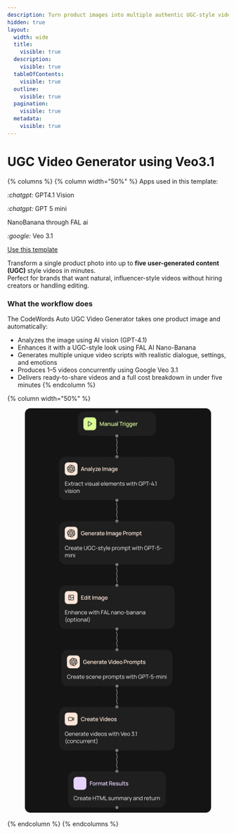 ```yaml
---
description: Turn product images into multiple authentic UGC-style videos — automatically.
hidden: true
layout:
  width: wide
  title:
    visible: true
  description:
    visible: true
  tableOfContents:
    visible: true
  outline:
    visible: true
  pagination:
    visible: true
  metadata:
    visible: true
---
```


# UGC Video Generator using Veo3.1





{% columns %}
{% column width="50%" %}
Apps used in this template:

<i class="fa-chatgpt">:chatgpt:</i> GPT4.1 Vision

<i class="fa-chatgpt">:chatgpt:</i> GPT 5 mini

&#x20;NanoBanana through FAL ai

<i class="fa-google">:google:</i>  Veo 3.1



<a href="https://codewords.agemo.ai/run/linkedin_education_extractor" class="button primary">Use this template</a>



Transform a single product photo into up to **five user-generated content (UGC)** style videos in minutes.\
Perfect for brands that want natural, influencer-style videos without hiring creators or handling editing.

### What the workflow does

The CodeWords Auto UGC Video Generator takes one product image and automatically:

* Analyzes the image using AI vision (GPT-4.1)
* Enhances it with a UGC-style look using FAL AI Nano-Banana
* Generates multiple unique video scripts with realistic dialogue, settings, and emotions
* Produces 1–5 videos concurrently using Google Veo 3.1
* Delivers ready-to-share videos and a full cost breakdown in under five minutes
{% endcolumn %}

{% column width="50%" %}
<figure><img src="../../.gitbook/assets/1 2.png" alt=""><figcaption></figcaption></figure>
{% endcolumn %}
{% endcolumns %}



